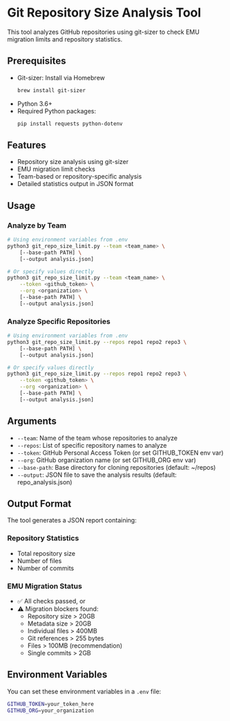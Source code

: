 # Git Repository Size Analysis Tool

This tool analyzes GitHub repositories using git-sizer to check EMU migration limits and repository statistics.

## Prerequisites

- Git-sizer: Install via Homebrew
  ```bash
  brew install git-sizer
  ```
- Python 3.6+
- Required Python packages:
  ```bash
  pip install requests python-dotenv
  ```

## Features

- Repository size analysis using git-sizer
- EMU migration limit checks
- Team-based or repository-specific analysis
- Detailed statistics output in JSON format

## Usage

### Analyze by Team

```bash
# Using environment variables from .env
python3 git_repo_size_limit.py --team <team_name> \
    [--base-path PATH] \
    [--output analysis.json]

# Or specify values directly
python3 git_repo_size_limit.py --team <team_name> \
    --token <github_token> \
    --org <organization> \
    [--base-path PATH] \
    [--output analysis.json]
```

### Analyze Specific Repositories

```bash
# Using environment variables from .env
python3 git_repo_size_limit.py --repos repo1 repo2 repo3 \
    [--base-path PATH] \
    [--output analysis.json]

# Or specify values directly
python3 git_repo_size_limit.py --repos repo1 repo2 repo3 \
    --token <github_token> \
    --org <organization> \
    [--base-path PATH] \
    [--output analysis.json]
```

## Arguments

- `--team`: Name of the team whose repositories to analyze
- `--repos`: List of specific repository names to analyze
- `--token`: GitHub Personal Access Token (or set GITHUB_TOKEN env var)
- `--org`: GitHub organization name (or set GITHUB_ORG env var)
- `--base-path`: Base directory for cloning repositories (default: ~/repos)
- `--output`: JSON file to save the analysis results (default: repo_analysis.json)

## Output Format

The tool generates a JSON report containing:

### Repository Statistics
- Total repository size
- Number of files
- Number of commits

### EMU Migration Status
- ✅ All checks passed, or
- ⚠️ Migration blockers found:
  - Repository size > 20GB
  - Metadata size > 20GB
  - Individual files > 400MB
  - Git references > 255 bytes
  - Files > 100MB (recommendation)
  - Single commits > 2GB

## Environment Variables

You can set these environment variables in a `.env` file:
```bash
GITHUB_TOKEN=your_token_here
GITHUB_ORG=your_organization
```
